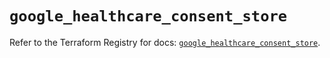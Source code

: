 # `google_healthcare_consent_store`

Refer to the Terraform Registry for docs: [`google_healthcare_consent_store`](https://registry.terraform.io/providers/hashicorp/google/6.32.0/docs/resources/healthcare_consent_store).
